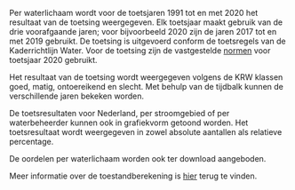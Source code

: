Per waterlichaam wordt voor de toetsjaren 1991 tot en met 2020 het resultaat van de toetsing weergegeven. Elk toetsjaar maakt gebruik van de drie voorafgaande jaren; voor bijvoorbeeld 2020 zijn de jaren 2017 tot en met 2019 gebruikt. De toetsing is uitgevoerd conform de toetsregels van de Kaderrichtlijn Water. Voor de toetsing zijn de vastgestelde [normen](https://www.waterkwaliteitsportaal.nl/WKP.WebApplication/General/DownloadFile?path=CustomReports/December2019Publiek/Bestanden/4.oordelen_gwl_2019_20190923.csv) voor toetsjaar 2020 gebruikt.

Het resultaat van de toetsing wordt weergegeven volgens de KRW klassen goed, matig, ontoereikend en slecht. Met behulp van de tijdbalk kunnen de verschillende jaren bekeken worden.

De toetsresultaten voor Nederland, per stroomgebied of per waterbeheerder kunnen ook in grafiekvorm getoond worden. Het toetsresultaat wordt weergegeven in zowel absolute aantallen als relatieve percentage.

De oordelen per waterlichaam worden ook ter download aangeboden.

Meer informatie over de toestandberekening is [hier](http://publications.deltares.nl/11203728_006.pdf) terug te vinden.
